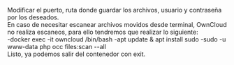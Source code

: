 Modificar el puerto, ruta donde guardar los archivos, usuario y contraseña por los deseados.
</br>
En caso de necesitar escanear archivos movidos desde terminal, OwnCloud no realiza escaneos, para ello tendremos que realizar lo siguiente:</br>
-docker exec -it owncloud /bin/bash
-apt update & apt install sudo
-sudo -u www-data php occ files:scan --all
</br>
Listo, ya podemos salir del contenedor con exit.
